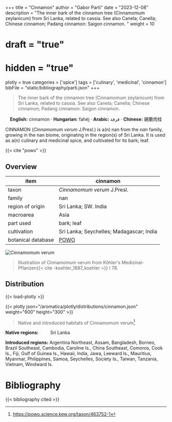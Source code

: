+++
title = "Cinnamon"
author = "Gabor Parti"
date = "2023-12-08"
description = "The inner bark of the cinnamon tree (Cinnamomum zeylanicum) from Sri Lanka, related to cassia. See also Canela; Canella; Chinese cinnamon; Padang cinnamon: Saigon cinnamon. "
weight = 10
# draft = "true"
# hidden = "true"
plotly = true
categories = ['spice']
tags = ['culinary', 'medicinal', 'cinnamon']
bibFile = "static/bibliography/parti.json"
+++

>The inner bark of the cinnamon tree (Cinnamomum zeylanicum) from Sri Lanka, related to cassia. See also Canela; Canella; Chinese cinnamon; Padang cinnamon: Saigon cinnamon. 

<center>

**English:** cinnamon · **Hungarian:** fahéj · **Arabic:** <span class="arabic-text" dir="rtl">قرفة</span> · **Chinese:** <span class="traditional-chinese-text">錫蘭肉桂</span>

</center>

CINNAMON (*Cinnamomum verum* J.Presl.) is a(n) nan from the *nan* family, growing in the nan biome, originating in the region(s) of Sri Lanka. It is used as a(n) culinary and medicinal spice, and cultivated for its bark; leaf.

{{< cite "powo" >}}

## Overview

|       item       |                      cinnamon                     |
|------------------|---------------------------------------------------|
|       taxon      |            *Cinnamomum verum* J.Presl.            |
|      family      |                        nan                        |
| region of origin |                Sri Lanka; SW. India               |
|     macroarea    |                        Asia                       |
|     part used    |                     bark; leaf                    |
|    cultivation   |      Sri Lanka; Seychelles; Madagascar; India     |
|botanical database|[POWO](https://powo.science.kew.org/taxon/463752-1)|

![Cinnamomum verum](/images/illustrations/cinnamon.png?width=40rem "Illustration of Cinnamomum verum from Köhler's Medizinal-Pflanzen")

>Illustration of Cinnamomum verum from Köhler's Medizinal-Pflanzen{{< cite -koehler_1887_koehler >}} I 78.

## Distribution

{{< load-plotly >}}

{{< plotly json="/aromatica/plotly/distributions/cinnamon.json" weight="600" height="300" >}}

>Native and introduced habitats of Cinnamomum verum[^powo]

[^powo]: https://powo.science.kew.org/taxon/463752-1

<p style="text-align:left;">

**Native regions:** &ensp; &ensp; &ensp; Sri Lanka

**Introduced regions:** Argentina Northeast, Assam, Bangladesh, Borneo, Brazil Southeast, Cambodia, Caroline Is., China Southeast, Comoros, Cook Is., Fiji, Gulf of Guinea Is., Hawaii, India, Jawa, Leeward Is., Mauritius, Myanmar, Philippines, Samoa, Seychelles, Society Is., Taiwan, Tanzania, Vietnam, Windward Is.

</p>



# Bibliography

{{< bibliography cited >}}

